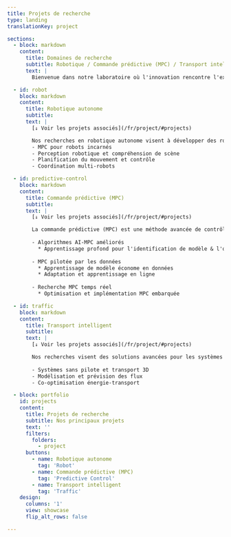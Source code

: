 ```yaml
---
title: Projets de recherche
type: landing
translationKey: project

sections:
  - block: markdown
    content:
      title: Domaines de recherche
      subtitle: Robotique / Commande prédictive (MPC) / Transport intelligent
      text: |
        Bienvenue dans notre laboratoire où l'innovation rencontre l'excellence. Notre équipe interdisciplinaire repousse les frontières technologiques dans plusieurs domaines clés. Découvrez ci-dessous nos travaux et projets de recherche.

  - id: robot
    block: markdown
    content:
      title: Robotique autonome
      subtitle: 
      text: |
        [↓ Voir les projets associés](/fr/project/#projects)

        Nos recherches en robotique autonome visent à développer des robots intelligents capables d'opérer de manière indépendante dans des environnements complexes. Axes principaux :
        - MPC pour robots incarnés
        - Perception robotique et compréhension de scène
        - Planification du mouvement et contrôle
        - Coordination multi-robots

  - id: predictive-control
    block: markdown
    content:
      title: Commande prédictive (MPC)
      subtitle: 
      text: |
        [↓ Voir les projets associés](/fr/project/#projects)

        La commande prédictive (MPC) est une méthode avancée de contrôle de procédé, largement utilisée dans l'industrie. Nous intégrons l'IA et les approches data-driven à la MPC :
        
        - Algorithmes AI-MPC améliorés
          * Apprentissage profond pour l'identification de modèle & l'optimisation de politique
        
        - MPC pilotée par les données
          * Apprentissage de modèle économe en données
          * Adaptation et apprentissage en ligne
        
        - Recherche MPC temps réel
          * Optimisation et implémentation MPC embarquée

  - id: traffic
    block: markdown
    content:
      title: Transport intelligent
      subtitle: 
      text: |
        [↓ Voir les projets associés](/fr/project/#projects)

        Nos recherches visent des solutions avancées pour les systèmes de transport du futur. Axes principaux :
        
        - Systèmes sans pilote et transport 3D
        - Modélisation et prévision des flux
        - Co-optimisation énergie-transport

  - block: portfolio
    id: projects
    content:
      title: Projets de recherche
      subtitle: Nos principaux projets
      text: ''
      filters:
        folders:
          - project
      buttons:
        - name: Robotique autonome
          tag: 'Robot'
        - name: Commande prédictive (MPC)
          tag: 'Predictive Control'
        - name: Transport intelligent
          tag: 'Traffic'
    design:
      columns: '1'
      view: showcase
      flip_alt_rows: false

---
```



